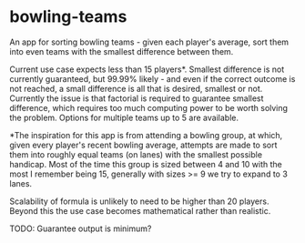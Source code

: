 # bowling-teams
An app for sorting bowling teams - given each player's average, sort them into even teams with the smallest difference between them.

Current use case expects less than 15 players*. Smallest difference is not currently guaranteed, but 99.99% likely - and even if the correct outcome is not reached, a small difference is all that is desired, smallest or not. Currently the issue is that factorial is required to guarantee smallest difference, which requires too much computing power to be worth solving the problem. Options for multiple teams up to 5 are available.

*The inspiration for this app is from attending a bowling group, at which, given every player's recent bowling average, attempts are made to sort them into roughly equal teams (on lanes) with the smallest possible handicap. Most of the time this group is sized between 4 and 10 with the most I remember being 15, generally with sizes >= 9 we try to expand to 3 lanes.

Scalability of formula is unlikely to need to be higher than 20 players. Beyond this the use case becomes mathematical rather than realistic.

TODO: Guarantee output is minimum?
